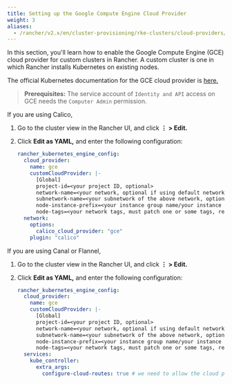 ```yaml
---
title: Setting up the Google Compute Engine Cloud Provider
weight: 3
aliases:
  - /rancher/v2.x/en/cluster-provisioning/rke-clusters/cloud-providers/gce/
---
```


In this section, you'll learn how to enable the Google Compute Engine (GCE) cloud provider for custom clusters in Rancher. A custom cluster is one in which Rancher installs Kubernetes on existing nodes.

The official Kubernetes documentation for the GCE cloud provider is [here.](https://kubernetes.io/docs/concepts/cluster-administration/cloud-providers/#gce)

> **Prerequisites:** The service account of `Identity and API` access on GCE needs the `Computer Admin` permission. 

If you are using Calico,

1. Go to the cluster view in the Rancher UI, and click **&#8942; > Edit.**
1. Click **Edit as YAML,** and enter the following configuration:

    ```yaml
    rancher_kubernetes_engine_config:
      cloud_provider:
        name: gce
        customCloudProvider: |- 
          [Global]
          project-id=<your project ID, optional>
          network-name=<your network, optional if using default network>
          subnetwork-name=<your subnetwork of the above network, optional if using default network>
          node-instance-prefix=<your instance group name/your instance name specific prefix, required>
          node-tags=<your network tags, must patch one or some tags, required>
      network:
        options: 
          calico_cloud_provider: "gce"
        plugin: "calico"
    ```

If you are using Canal or Flannel,

1. Go to the cluster view in the Rancher UI, and click **&#8942; > Edit.**
1. Click **Edit as YAML,** and enter the following configuration:

    ```yaml
    rancher_kubernetes_engine_config:
      cloud_provider: 
        name: gce
        customCloudProvider: |- 
          [Global]
          project-id=<your project ID, optional>
          network-name=<your network, optional if using default network>
          subnetwork-name=<your subnetwork of the above network, optional if using default network>
          node-instance-prefix=<your instance group name/your instance name specific prefix, required>
          node-tags=<your network tags, must patch one or some tags, required>
      services: 
        kube_controller: 
          extra_args:
            configure-cloud-routes: true # we need to allow the cloud provider configure the routes for the hosts
    ```